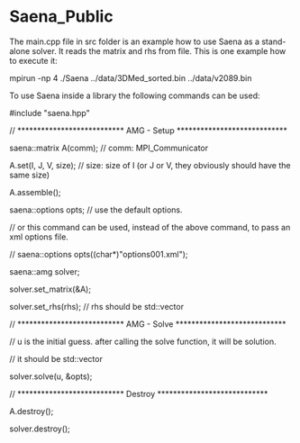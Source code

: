 # Saena_Public

The main.cpp file in src folder is an example how to use Saena as a stand-alone solver. It reads the matrix and rhs from file. This is one example how to execute it:

mpirun -np 4 ./Saena ../data/3DMed_sorted.bin ../data/v2089.bin


To use Saena inside a library the following commands can be used:

#include "saena.hpp"

// *************************** AMG - Setup ****************************

saena::matrix A(comm); // comm: MPI_Communicator

A.set(I, J, V, size); // size: size of I (or J or V, they obviously should have the same size)

A.assemble();

saena::options opts; // use the default options.

// or this command can be used, instead of the above command, to pass an xml options file.

// saena::options opts((char*)"options001.xml");

saena::amg solver;

solver.set_matrix(&A);

solver.set_rhs(rhs); // rhs should be std::vector<double>

// *************************** AMG - Solve ****************************

// u is the initial guess. after calling the solve function, it will be solution.

// it should be std::vector<double>
  
solver.solve(u, &opts); 

// *************************** Destroy ****************************

A.destroy();

solver.destroy();
